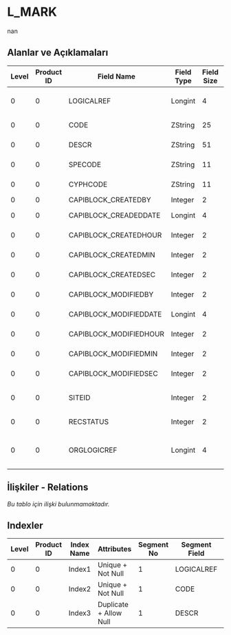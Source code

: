 # L_MARK

nan

## Alanlar ve Açıklamaları

| Level | Product ID | Field Name | Field Type | Field Size | Field Offset | Türkçe Açıklama | Expression |
| ----- | ---------- | ---------- | ---------- | ---------- | ------------ | --------------- | ---------- |
| 0 | 0 | LOGICALREF | Longint | 4 | 0 | İşaretle | Mark Logical Reference |
| 0 | 0 | CODE | ZString | 25 | 4 | Marka Kodu | Brand Code |
| 0 | 0 | DESCR | ZString | 51 | 29 | Marka Tanımı | Brand Definition |
| 0 | 0 | SPECODE | ZString | 11 | 80 | Marka Özel Kodu | Brand Aux. Code |
| 0 | 0 | CYPHCODE | ZString | 11 | 91 | Marka Yetki Kodu | Brand Auth. Code |
| 0 | 0 | CAPIBLOCK_CREATEDBY | Integer | 2 | 102 | Oluşturan | Created By |
| 0 | 0 | CAPIBLOCK_CREADEDDATE | Longint | 4 | 104 | Oluşturulma Tarihi | Created Date |
| 0 | 0 | CAPIBLOCK_CREATEDHOUR | Integer | 2 | 108 | Oluşturulma Saati | Created Hour |
| 0 | 0 | CAPIBLOCK_CREATEDMIN | Integer | 2 | 110 | Oluşturulma Dakikası | Created Minute |
| 0 | 0 | CAPIBLOCK_CREATEDSEC | Integer | 2 | 112 | Oluşturulma Saniyesi | Created Second |
| 0 | 0 | CAPIBLOCK_MODIFIEDBY | Integer | 2 | 114 | Değiştiren | Modified By |
| 0 | 0 | CAPIBLOCK_MODIFIEDDATE | Longint | 4 | 116 | Değiştirilme Tarihi | Modified Date |
| 0 | 0 | CAPIBLOCK_MODIFIEDHOUR | Integer | 2 | 120 | Değiştirilme Saati | Modified Hour |
| 0 | 0 | CAPIBLOCK_MODIFIEDMIN | Integer | 2 | 122 | Değiştirilme Dakikası | Modified Minute |
| 0 | 0 | CAPIBLOCK_MODIFIEDSEC | Integer | 2 | 124 | Değiştirilme Saniyesi | Modified Second |
| 0 | 0 | SITEID | Integer | 2 | 126 | Veri Merkezi | Data Processing Site |
| 0 | 0 | RECSTATUS | Integer | 2 | 128 | Kayıt Durumu | Record Status |
| 0 | 0 | ORGLOGICREF | Longint | 4 | 130 | Orijinal Kayıt Log. Ref. | Original Record Logical Reference |

## İlişkiler - Relations

*Bu tablo için ilişki bulunmamaktadır.*

## Indexler

| Level | Product ID | Index Name | Attributes | Segment No | Segment Field | Sense |
| ----- | ---------- | ---------- | ---------- | ---------- | ------------- | ----- |
| 0 | 0 | Index1 | Unique + Not Null | 1 | LOGICALREF | Ascending |
| 0 | 0 | Index2 | Unique + Not Null | 1 | CODE | Ascending |
| 0 | 0 | Index3 | Duplicate + Allow Null | 1 | DESCR | Ascending |
